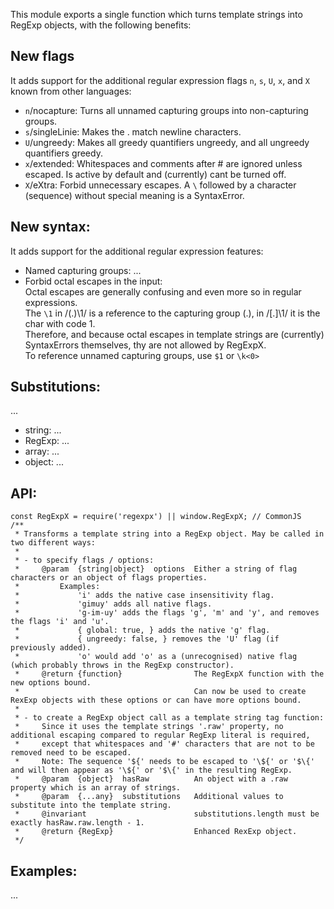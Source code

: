 This module exports a single function which turns template strings into RegExp objects, with the following benefits:

## New flags
It adds support for the additional regular expression flags `n`, `s`, `U`, `x`, and `X` known from other languages:
- `n`/nocapture: Turns all unnamed capturing groups into non-capturing groups.
- `s`/singleLinie: Makes the . match newline characters.
- `U`/ungreedy: Makes all greedy quantifiers ungreedy, and all ungreedy quantifiers greedy.
- `x`/extended: Whitespaces and comments after # are ignored unless escaped. Is active by default and (currently) cant be turned off.
- `X`/eXtra: Forbid unnecessary escapes. A `\` followed by a character (sequence) without special meaning is a SyntaxError.

## New syntax:
It adds support for the additional regular expression features:
- Named capturing groups: ...
- Forbid octal escapes in the input:
    <BR>Octal escapes are generally confusing and even more so in regular expressions.
    <BR>The `\1` in /(.)\1/ is a reference to the capturing group (.), in /[.]\1/ it is the char with code 1.
    <BR>Therefore, and because octal escapes in template strings are (currently) SyntaxErrors themselves, thy are not allowed by RegExpX.
    <BR>To reference unnamed capturing groups, use `$1` or `\k<0>`

## Substitutions:
...
- string: ...
- RegExp: ...
- array: ...
- object: ...

## API:
```
const RegExpX = require('regexpx') || window.RegExpX; // CommonJS
/**
 * Transforms a template string into a RegExp object. May be called in two different ways:
 *
 * - to specify flags / options:
 *     @param  {string|object}  options  Either a string of flag characters or an object of flags properties.
 *         Examples:
 *             'i' adds the native case insensitivity flag.
 *             'gimuy' adds all native flags.
 *             'g-im-uy' adds the flags 'g', 'm' and 'y', and removes the flags 'i' and 'u'.
 *             { global: true, } adds the native 'g' flag.
 *             { ungreedy: false, } removes the 'U' flag (if previously added).
 *             'o' would add 'o' as a (unrecognised) native flag (which probably throws in the RegExp constructor).
 *     @return {function}                The RegExpX function with the new options bound.
 *                                       Can now be used to create RexExp objects with these options or can have more options bound.
 *
 * - to create a RegExp object call as a template string tag function:
 *     Since it uses the template strings '.raw' property, no additional escaping compared to regular RegExp literal is required,
 *     except that whitespaces and '#' characters that are not to be removed need to be escaped.
 *     Note: The sequence '${' needs to be escaped to '\${' or '$\{' and will then appear as '\${' or '$\{' in the resulting RegExp.
 *     @param  {object}  hasRaw          An object with a .raw property which is an array of strings.
 *     @param  {...any}  substitutions   Additional values to substitute into the template string.
 *     @invariant                        substitutions.length must be exactly hasRaw.raw.length - 1.
 *     @return {RegExp}                  Enhanced RexExp object.
 */
```

## Examples:
...
